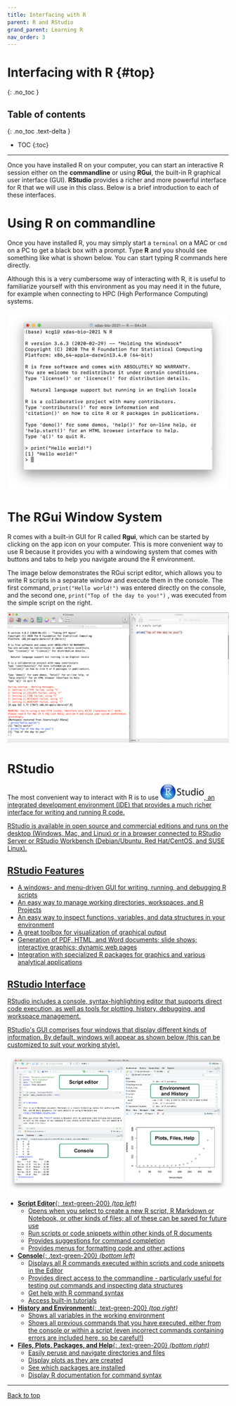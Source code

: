 ```yaml
---
title: Interfacing with R
parent: R and RStudio
grand_parent: Learning R
nav_order: 3
---
```


# Interfacing with R {#top}
{: .no_toc }

## Table of contents
{: .no_toc .text-delta }

- TOC
{:toc}

---

Once you have installed R on your computer, you can start an interactive R session either on the **commandline** or using **RGui**, the built-in R graphical user interface (GUI). **RStudio** provides a richer and more powerful interface for R that we will use in this class. Below is a brief introduction to each of these interfaces.


# Using R on commandline

Once you have installed R, you may simply start a `terminal` on a MAC or `cmd` on a PC to get a black box with a prompt. Type **R** and you should see something like what is shown below. You can start typing R commands here directly.

Although this is a very cumbersome way of interacting with R, it is useful to familiarize yourself with this environment as you may need it in the future, for example when connecting to HPC (High Performance Computing) systems.

![](images/R_commandline.png)



# The RGui Window System

R comes with a built-in GUI for R called **Rgui**, which can be started by clicking on the app icon on your computer. This is more convenient way to use R because it provides you with a windowing system that comes with buttons and tabs to help you navigate around the R environment.

The image below demonstrates the RGui script editor, which allows you to write R scripts in a separate window and execute them in the console. The first command, `print("Hello world!")` was entered directly on the console, and the second one, `print("Top of the day to you!")` , was executed from the simple script on the right.

![](images/Rgui.png)



# RStudio

The most convenient way to interact with R is to use <a href="https://www.rstudio.com/products/rstudio/"><img src="images/RStudioLogo.png" style="width:100px;" target="_blank"/>, an integrated development environment (IDE) that provides a much richer interface for writing and running R code.

RStudio is available in open source and commercial editions and runs on the desktop (Windows, Mac, and Linux) or in a browser connected to RStudio Server or RStudio Workbench (Debian/Ubuntu, Red Hat/CentOS, and SUSE Linux).


## RStudio Features

* A windows- and menu-driven GUI for writing, running, and debugging R scripts
* An easy way to manage working directories, workspaces, and R Projects
* An easy way to inspect functions, variables, and data structures in your environment
* A great toolbox for visualization of graphical output
* Generation of PDF, HTML, and Word documents; slide shows; interactive graphics; dynamic web pages
* Integration with specialized R packages for graphics and various analytical applications


## RStudio Interface

RStudio includes a console, syntax-highlighting editor that supports direct code execution, as well as tools for plotting, history, debugging, and workspace management.

RStudio's GUI comprises four windows that display different kinds of information. By default, windows will appear as shown below (this can be customized to suit your working style).

![](images/RStudio_windows_labeled.png)


- **Script Editor**{: .text-green-200} _(top left)_
    - Opens when you select to create a new R script, R Markdown or Notebook, or other kinds of files; all of these can be saved for future use
    - Run scripts or code snippets within other kinds of R documents
    - Provides suggestions for command completion
    - Provides menus for formatting code and other actions
- **Console**{: .text-green-200} _(bottom left)_
    - Displays all R commands executed within scripts and code snippets in the Editor
    - Provides direct access to the commandline - particularly useful for testing out commands and inspecting data structures
    - Get help with R command syntax
    - Access built-in tutorials
- **History and Environment**{: .text-green-200} _(top right)_
    - Shows all variables in the working environment
    - Shows all previous commands that you have executed, either from the console or within a script (even incorrect commands containing errors are included here, so be careful!)
- **Files, Plots, Packages, and Help**{: .text-green-200} _(bottom right)_
    - Easily peruse and navigate directories and files
    - Display plots as they are created
    - See which packages are installed
    - Display R documentation for command syntax

---

[Back to top](#top)
